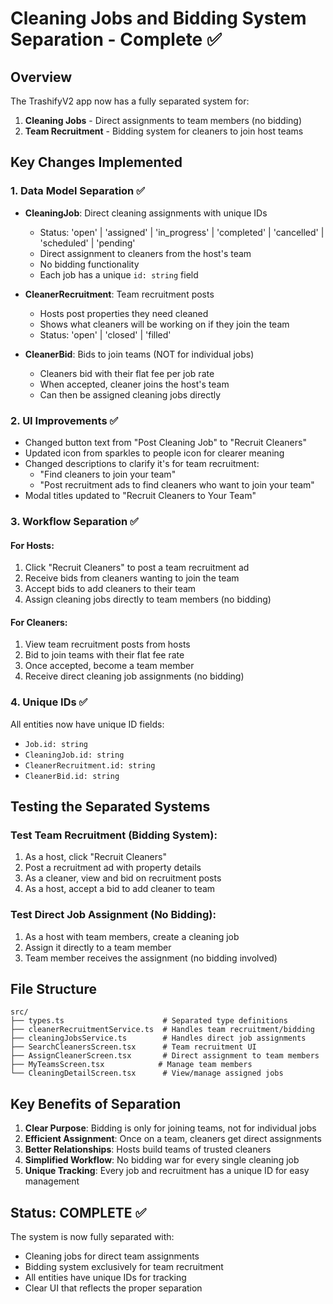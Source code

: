 # Cleaning Jobs and Bidding System Separation - Complete ✅

## Overview
The TrashifyV2 app now has a fully separated system for:
1. **Cleaning Jobs** - Direct assignments to team members (no bidding)
2. **Team Recruitment** - Bidding system for cleaners to join host teams

## Key Changes Implemented

### 1. Data Model Separation ✅
- **CleaningJob**: Direct cleaning assignments with unique IDs
  - Status: 'open' | 'assigned' | 'in_progress' | 'completed' | 'cancelled' | 'scheduled' | 'pending'
  - Direct assignment to cleaners from the host's team
  - No bidding functionality
  - Each job has a unique `id: string` field

- **CleanerRecruitment**: Team recruitment posts
  - Hosts post properties they need cleaned
  - Shows what cleaners will be working on if they join the team
  - Status: 'open' | 'closed' | 'filled'

- **CleanerBid**: Bids to join teams (NOT for individual jobs)
  - Cleaners bid with their flat fee per job rate
  - When accepted, cleaner joins the host's team
  - Can then be assigned cleaning jobs directly

### 2. UI Improvements ✅
- Changed button text from "Post Cleaning Job" to "Recruit Cleaners"
- Updated icon from sparkles to people icon for clearer meaning
- Changed descriptions to clarify it's for team recruitment:
  - "Find cleaners to join your team"
  - "Post recruitment ads to find cleaners who want to join your team"
- Modal titles updated to "Recruit Cleaners to Your Team"

### 3. Workflow Separation ✅

#### For Hosts:
1. Click "Recruit Cleaners" to post a team recruitment ad
2. Receive bids from cleaners wanting to join the team
3. Accept bids to add cleaners to their team
4. Assign cleaning jobs directly to team members (no bidding)

#### For Cleaners:
1. View team recruitment posts from hosts
2. Bid to join teams with their flat fee rate
3. Once accepted, become a team member
4. Receive direct cleaning job assignments (no bidding)

### 4. Unique IDs ✅
All entities now have unique ID fields:
- `Job.id: string`
- `CleaningJob.id: string`
- `CleanerRecruitment.id: string`
- `CleanerBid.id: string`

## Testing the Separated Systems

### Test Team Recruitment (Bidding System):
1. As a host, click "Recruit Cleaners"
2. Post a recruitment ad with property details
3. As a cleaner, view and bid on recruitment posts
4. As a host, accept a bid to add cleaner to team

### Test Direct Job Assignment (No Bidding):
1. As a host with team members, create a cleaning job
2. Assign it directly to a team member
3. Team member receives the assignment (no bidding involved)

## File Structure
```
src/
├── types.ts                      # Separated type definitions
├── cleanerRecruitmentService.ts  # Handles team recruitment/bidding
├── cleaningJobsService.ts        # Handles direct job assignments
├── SearchCleanersScreen.tsx      # Team recruitment UI
├── AssignCleanerScreen.tsx       # Direct assignment to team members
├── MyTeamsScreen.tsx            # Manage team members
└── CleaningDetailScreen.tsx      # View/manage assigned jobs
```

## Key Benefits of Separation
1. **Clear Purpose**: Bidding is only for joining teams, not for individual jobs
2. **Efficient Assignment**: Once on a team, cleaners get direct assignments
3. **Better Relationships**: Hosts build teams of trusted cleaners
4. **Simplified Workflow**: No bidding war for every single cleaning job
5. **Unique Tracking**: Every job and recruitment has a unique ID for easy management

## Status: COMPLETE ✅
The system is now fully separated with:
- Cleaning jobs for direct team assignments
- Bidding system exclusively for team recruitment
- All entities have unique IDs for tracking
- Clear UI that reflects the proper separation
